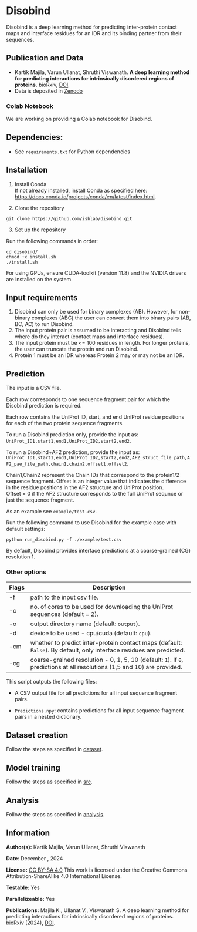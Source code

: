 
# Disobind
Disobind is a deep learning method for predicting inter-protein contact maps and interface residues for an IDR and its binding partner from their sequences. 





## Publication and Data
* Kartik Majila, Varun Ullanat, Shruthi Viswanath. **A deep learning method for predicting interactions for intrinsically disordered regions of proteins.** bioRxiv, [DOI](https://www.biorxiv.org/content/10.1101/2024.12.19.629373v5).
* Data is deposited in [Zenodo](https://www.doi.org/10.5281/zenodo.14504762)


### Colab Notebook
We are working on providing a Colab notebook for Disobind.


## Dependencies:
* See `requirements.txt` for Python dependencies


## Installation
1. Install Conda  
If not already installed, install Conda as specified here: https://docs.conda.io/projects/conda/en/latest/index.html.


2. Clone the repository
```
git clone https://github.com/isblab/disobind.git
```

3. Set up the repository  

Run the following commands in order:
```
cd disobind/
chmod +x install.sh
./install.sh
```

For using GPUs, ensure CUDA-toolkit (version 11.8) and the NVIDIA drivers are installed on the system.


## Input requirements
1. Disobind can only be used for binary complexes (AB). However, for non-binary complexes (ABC) the user can convert them into binary pairs (AB, BC, AC) to run Disobind.  
2. The input protein pair is assumed to be interacting and Disobind tells where do they interact (contact maps and interface residues).  
3. The input protein must be <= 100 residues in length. For longer proteins, the user can truncate the protein and run Disobind.  
4. Protein 1 must be an IDR whereas Protein 2 may or may not be an IDR.  


## Prediction
The input is a CSV file.

Each row corresponds to one sequence fragment pair for which the Disobind prediction is required. 

Each row contains the UniProt ID, start, and end UniProt residue positions for each of the two protein sequence fragments.  

To run a Disobind prediction only, provide the input as:  
`UniProt_ID1,start1,end1,UniProt_ID2,start2,end2`.

To run a Disobind+AF2 prediction, provide the input as:  
`UniProt_ID1,start1,end1,UniProt_ID2,start2,end2,AF2_struct_file_path,AF2_pae_file_path,chain1,chain2,offset1,offset2`.

Chain1,Chain2 represent the Chain IDs that correspond to the protein1/2 sequence fragment.
Offset is an integer value that indicates the difference in the residue positions in the AF2 structure and UniProt position.  
Offset = 0 if the AF2 structure corresponds to the full UniProt sequnce or just the sequence fragment.

As an example see `example/test.csv`.  

Run the following command to use Disobind for the example case with default settings:

```
python run_disobind.py -f ./example/test.csv 
```

By default, Disobind provides interface predictions at a coarse-grained (CG) resolution 1.  

### Other options
| Flags  |                                     Description                                                                           |
| ------ | --------------------------------------------------------------------------------------------------------------------------|
| -f     | path to the input csv file.                                                                                               |
| -c     | no. of cores to be used for downloading the UniProt sequences (default = 2).                                              |
| -o     | output directory name (default: `output`).                                                                                |
| -d     | device to be used - cpu/cuda (default: `cpu`).                                                                            |
| -cm    | whether to predict inter-protein contact maps (default: `False`). By default, only interface residues are predicted.      |
| -cg    | coarse-grained resolution - 0, 1, 5, 10 (default: `1`). If `0`, predictions at all resolutions (1,5 and 10) are provided. |


This script outputs the following files:  

* A CSV output file for all predictions for all input sequence fragment pairs.

* `Predictions.npy`: contains predictions for all input sequence fragment pairs in a nested dictionary.


## Dataset creation
Follow the steps as specified in [dataset](./dataset/README.md).  


## Model training
Follow the steps as specified in [src](./src/README.md).  


## Analysis
Follow the steps as specified in [analysis](./analysis/README.md).  
   

## Information
__Author(s):__ Kartik Majila, Varun Ullanat, Shruthi Viswanath

__Date__: December , 2024

__License:__ [CC BY-SA 4.0](https://creativecommons.org/licenses/by-sa/4.0/)
This work is licensed under the Creative Commons Attribution-ShareAlike 4.0
International License.

__Testable:__ Yes

__Parallelizeable:__ Yes

__Publications:__  Majila K., Ullanat V., Viswanath S. A deep learning method for predicting interactions for intrinsically disordered regions of proteins. bioRxiv  (2024), [DOI](https://www.biorxiv.org/content/10.1101/2024.12.19.629373v5).

